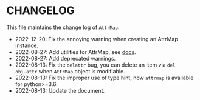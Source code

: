 
# CHANGELOG

This file maintains the change log of `AttrMap`.

- 2022-12-20: Fix the annoying warning when creating an AttrMap instance.
- 2022-08-27: Add utilities for AttrMap, see [docs](https://attrmap.readthedocs.io/en/latest/index.html).
- 2022-08-27: Add deprecated warnings.
- 2022-08-13: Fix the `delattr` bug, you can delete an item via `del obj.attr` when `AttrMap` object is modifiable.
- 2022-08-13: Fix the improper use of type hint, now `attrmap` is available for python>=3.6.
- 2022-08-13: Update the document.
